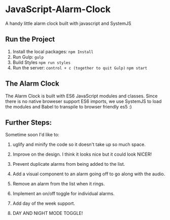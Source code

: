 # JavaScript-Alarm-Clock
A handy little alarm clock built with javascript and SystemJS

## Run the Project

1. Install the local packages:
	`npm Install`
2. Run Gulp:
	`gulp`
3. Build Styles
	`npm run styles`
4. Run the server:
	`control + c (together to quit Gulp)`
	`npm start`

## The Alarm Clock

The Alarm Clock is built with ES6 JavaScript modules and classes. Since there is no native broweser support ES6 imports, we use SystemJS to load the modules and Babel to transpile to browser friendly es5 :)

## Further Steps:

Sometime soon I'd like to:

1. uglify and minify the code so it doesn't take up so much space.

2. Improve on the design. I think it looks nice but it could look NICER!

3. Prevent duplicate alarms from being added to the list.

4. Add a visual component to an alarm going off to go along with the audio.

5. Remove an alarm from the list when it rings.

6. Implement an on/off toggle for individual alarms.

7. Add day of the week support.

8. DAY AND NIGHT MODE TOGGLE!
